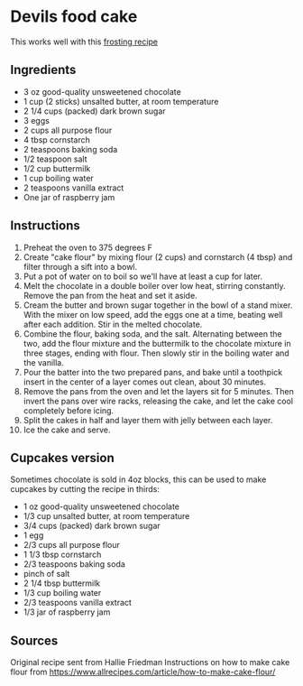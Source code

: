 # Devils food cake

This works well with this [frosting recipe](chocolate_buttercream_frosting.md)

## Ingredients

* 3 oz good-quality unsweetened chocolate
* 1 cup (2 sticks) unsalted butter, at room temperature
* 2 1/4 cups (packed) dark brown sugar
* 3 eggs
* 2 cups all purpose flour
* 4 tbsp cornstarch
* 2 teaspoons baking soda
* 1/2 teaspoon salt
* 1/2 cup buttermilk
* 1 cup boiling water
* 2 teaspoons vanilla extract
* One jar of raspberry jam

## Instructions
1. Preheat the oven to 375 degrees F
1. Create "cake flour" by mixing flour (2 cups) and cornstarch (4 tbsp) and filter through a sift into a bowl.
1. Put a pot of water on to boil so we'll have at least a cup for later.
1. Melt the chocolate in a double boiler over low heat, stirring constantly. Remove the pan from the heat and set it aside.
1. Cream the butter and brown sugar together in the bowl of a stand mixer. With the mixer on low speed, add the eggs one at a time, beating well after each addition. Stir in the melted chocolate.
1. Combine the flour, baking soda, and the salt. Alternating between the two, add the flour mixture and the buttermilk to the chocolate mixture in three stages, ending with flour. Then slowly stir in the boiling water and the vanilla.
1. Pour the batter into the two prepared pans, and bake until a toothpick insert in the center of a layer comes out clean, about 30 minutes.
1. Remove the pans from the oven and let the layers sit for 5 minutes. Then invert the pans over wire racks, releasing the cake, and let the cake cool completely before icing.
1. Split the cakes in half and layer them with jelly between each layer.
1. Ice the cake and serve.

## Cupcakes version
Sometimes chocolate is sold in 4oz blocks, this can be used to make cupcakes by cutting the recipe in thirds:

* 1 oz good-quality unsweetened chocolate
* 1/3 cup unsalted butter, at room temperature
* 3/4 cups (packed) dark brown sugar
* 1 egg
* 2/3 cups all purpose flour
* 1 1/3 tbsp cornstarch
* 2/3 teaspoons baking soda
* pinch of salt
* 2 1/4 tbsp buttermilk
* 1/3 cup boiling water
* 2/3 teaspoons vanilla extract
* 1/3 jar of raspberry jam

## Sources

Original recipe sent from Hallie Friedman
Instructions on how to make cake flour from https://www.allrecipes.com/article/how-to-make-cake-flour/ 
